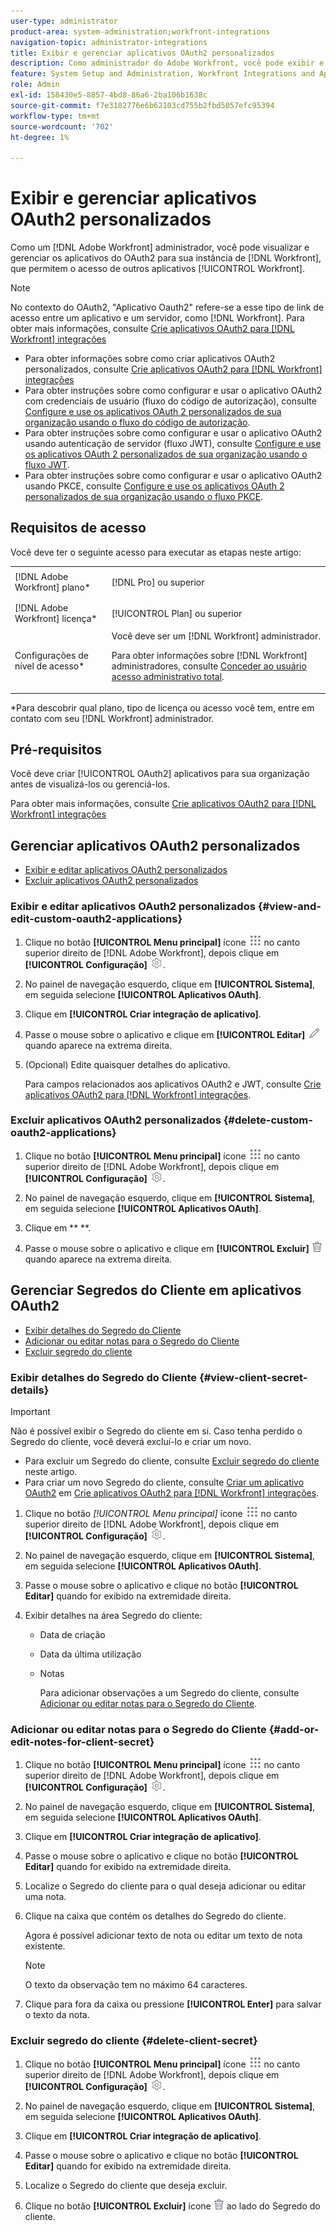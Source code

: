 ```yaml
---
user-type: administrator
product-area: system-administration;workfront-integrations
navigation-topic: administrator-integrations
title: Exibir e gerenciar aplicativos OAuth2 personalizados
description: Como administrador do Adobe Workfront, você pode exibir e gerenciar os aplicativos OAuth2 para sua instância do Workfront, que permitem que outros aplicativos acessem o Workfront.
feature: System Setup and Administration, Workfront Integrations and Apps
role: Admin
exl-id: 158430e5-8857-4bd8-86a6-2ba106b1638c
source-git-commit: f7e3182776e6b62103cd755b2fbd5057efc95394
workflow-type: tm+mt
source-wordcount: '702'
ht-degree: 1%

---
```


# Exibir e gerenciar aplicativos OAuth2 personalizados

Como um [!DNL Adobe Workfront] administrador, você pode visualizar e gerenciar os aplicativos do OAuth2 para sua instância de [!DNL Workfront], que permitem o acesso de outros aplicativos [!UICONTROL Workfront].

>[!NOTE]
>
>No contexto do OAuth2, &quot;Aplicativo Oauth2&quot; refere-se a esse tipo de link de acesso entre um aplicativo e um servidor, como [!DNL Workfront]. Para obter mais informações, consulte [Crie aplicativos OAuth2 para [!DNL Workfront] integrações](../../administration-and-setup/configure-integrations/create-oauth-application.md)

* Para obter informações sobre como criar aplicativos OAuth2 personalizados, consulte [Crie aplicativos OAuth2 para [!DNL Workfront] integrações](../../administration-and-setup/configure-integrations/create-oauth-application.md)
* Para obter instruções sobre como configurar e usar o aplicativo OAuth2 com credenciais de usuário (fluxo do código de autorização), consulte [Configure e use os aplicativos OAuth 2 personalizados de sua organização usando o fluxo do código de autorização](../../wf-api/api/oauth-app-code-token-flow.md).
* Para obter instruções sobre como configurar e usar o aplicativo OAuth2 usando autenticação de servidor (fluxo JWT), consulte [Configure e use os aplicativos OAuth 2 personalizados de sua organização usando o fluxo JWT](../../wf-api/api/oauth-app-jwt-flow.md).
* Para obter instruções sobre como configurar e usar o aplicativo OAuth2 usando PKCE, consulte [Configure e use os aplicativos OAuth 2 personalizados de sua organização usando o fluxo PKCE](../../wf-api/api/oauth-app-pkce-flow.md).

## Requisitos de acesso

Você deve ter o seguinte acesso para executar as etapas neste artigo:

<table style="table-layout:auto"> 
 <col> 
 <col> 
 <tbody> 
  <tr> 
   <td role="rowheader">[!DNL Adobe Workfront] plano*</td> 
   <td> <p>[!DNL Pro] ou superior</p> </td> 
  </tr> 
  <tr> 
   <td role="rowheader">[!DNL Adobe Workfront] licença*</td> 
   <td> <p>[!UICONTROL Plan] ou superior</p> </td> 
  </tr> 
  <tr> 
   <td role="rowheader">Configurações de nível de acesso*</td> 
   <td> Você deve ser um [!DNL Workfront] administrador. </p>
    <p>Para obter informações sobre [!DNL Workfront] administradores, consulte <a href="../../administration-and-setup/add-users/configure-and-grant-access/grant-a-user-full-administrative-access.md" class="MCXref xref">Conceder ao usuário acesso administrativo total</a>.</p>
     </td> 
  </tr> 
 </tbody> 
</table>

&#42;Para descobrir qual plano, tipo de licença ou acesso você tem, entre em contato com seu [!DNL Workfront] administrador.

## Pré-requisitos

Você deve criar [!UICONTROL OAuth2] aplicativos para sua organização antes de visualizá-los ou gerenciá-los.

Para obter mais informações, consulte [Crie aplicativos OAuth2 para [!DNL Workfront] integrações](../../administration-and-setup/configure-integrations/create-oauth-application.md)

## Gerenciar aplicativos OAuth2 personalizados

* [Exibir e editar aplicativos OAuth2 personalizados](#view-and-edit-custom-oauth2-applications)
* [Excluir aplicativos OAuth2 personalizados](#delete-custom-oauth2-applications)

### Exibir e editar aplicativos OAuth2 personalizados {#view-and-edit-custom-oauth2-applications}

1. Clique no botão **[!UICONTROL Menu principal]** ícone ![](assets/main-menu-icon.png) no canto superior direito de [!DNL Adobe Workfront], depois clique em **[!UICONTROL Configuração]** ![](assets/gear-icon-settings.png).

1. No painel de navegação esquerdo, clique em **[!UICONTROL Sistema]**, em seguida selecione **[!UICONTROL Aplicativos OAuth]**.
1. Clique em **[!UICONTROL Criar integração de aplicativo]**.
1. Passe o mouse sobre o aplicativo e clique em **[!UICONTROL Editar]** ![](assets/edit-icon.png) quando aparece na extrema direita.
1. (Opcional) Edite quaisquer detalhes do aplicativo.

   Para campos relacionados aos aplicativos OAuth2 e JWT, consulte [Crie aplicativos OAuth2 para [!DNL Workfront] integrações](../../administration-and-setup/configure-integrations/create-oauth-application.md).

### Excluir aplicativos OAuth2 personalizados {#delete-custom-oauth2-applications}

1. Clique no botão **[!UICONTROL Menu principal]** ícone ![](assets/main-menu-icon.png) no canto superior direito de [!DNL Adobe Workfront], depois clique em **[!UICONTROL Configuração]** ![](assets/gear-icon-settings.png).

1. No painel de navegação esquerdo, clique em **[!UICONTROL Sistema]**, em seguida selecione **[!UICONTROL Aplicativos OAuth]**.
1. Clique em **  **.
1. Passe o mouse sobre o aplicativo e clique em **[!UICONTROL Excluir]** ![](assets/delete.png) quando aparece na extrema direita.

## Gerenciar Segredos do Cliente em aplicativos OAuth2

* [Exibir detalhes do Segredo do Cliente](#view-client-secret-details)
* [Adicionar ou editar notas para o Segredo do Cliente](#add-or-edit-notes-for-client-secret)
* [Excluir segredo do cliente](#delete-client-secret)

### Exibir detalhes do Segredo do Cliente {#view-client-secret-details}

>[!IMPORTANT]
>
>Não é possível exibir o Segredo do cliente em si. Caso tenha perdido o Segredo do cliente, você deverá excluí-lo e criar um novo.
>
>* Para excluir um Segredo do cliente, consulte [Excluir segredo do cliente](#delete-client-secret) neste artigo.
>* Para criar um novo Segredo do cliente, consulte [Criar um aplicativo OAuth2](../../administration-and-setup/configure-integrations/create-oauth-application.md#create) em [Crie aplicativos OAuth2 para [!DNL Workfront] integrações](../../administration-and-setup/configure-integrations/create-oauth-application.md).
>




1. Clique no botão *[!UICONTROL *Menu principal]** ícone ![](assets/main-menu-icon.png) no canto superior direito de [!DNL Adobe Workfront], depois clique em **[!UICONTROL Configuração]** ![](assets/gear-icon-settings.png).

1. No painel de navegação esquerdo, clique em **[!UICONTROL Sistema]**, em seguida selecione **[!UICONTROL Aplicativos OAuth]**.
1. Passe o mouse sobre o aplicativo e clique no botão **[!UICONTROL Editar]** quando for exibido na extremidade direita.
1. Exibir detalhes na área Segredo do cliente:

   * Data de criação
   * Data da última utilização
   * Notas

      Para adicionar observações a um Segredo do cliente, consulte [Adicionar ou editar notas para o Segredo do Cliente](#add-or-edit-notes-for-client-secret).

### Adicionar ou editar notas para o Segredo do Cliente {#add-or-edit-notes-for-client-secret}

1. Clique no botão **[!UICONTROL Menu principal]** ícone ![](assets/main-menu-icon.png) no canto superior direito de [!DNL Adobe Workfront], depois clique em **[!UICONTROL Configuração]** ![](assets/gear-icon-settings.png).

1. No painel de navegação esquerdo, clique em **[!UICONTROL Sistema]**, em seguida selecione **[!UICONTROL Aplicativos OAuth]**.
1. Clique em **[!UICONTROL Criar integração de aplicativo]**.
1. Passe o mouse sobre o aplicativo e clique no botão **[!UICONTROL Editar]** quando for exibido na extremidade direita.
1. Localize o Segredo do cliente para o qual deseja adicionar ou editar uma nota.
1. Clique na caixa que contém os detalhes do Segredo do cliente.

   Agora é possível adicionar texto de nota ou editar um texto de nota existente.

   >[!NOTE]
   >
   >O texto da observação tem no máximo 64 caracteres.

1. Clique para fora da caixa ou pressione **[!UICONTROL Enter]** para salvar o texto da nota.

### Excluir segredo do cliente {#delete-client-secret}

1. Clique no botão **[!UICONTROL Menu principal]** ícone ![](assets/main-menu-icon.png) no canto superior direito de [!DNL Adobe Workfront], depois clique em **[!UICONTROL Configuração]** ![](assets/gear-icon-settings.png).

1. No painel de navegação esquerdo, clique em **[!UICONTROL Sistema]**, em seguida selecione **[!UICONTROL Aplicativos OAuth]**.
1. Clique em **[!UICONTROL Criar integração de aplicativo]**.
1. Passe o mouse sobre o aplicativo e clique no botão **[!UICONTROL Editar]** quando for exibido na extremidade direita.
1. Localize o Segredo do cliente que deseja excluir.
1. Clique no botão **[!UICONTROL Excluir]** ícone ![](assets/delete.png) ao lado do Segredo do cliente.
